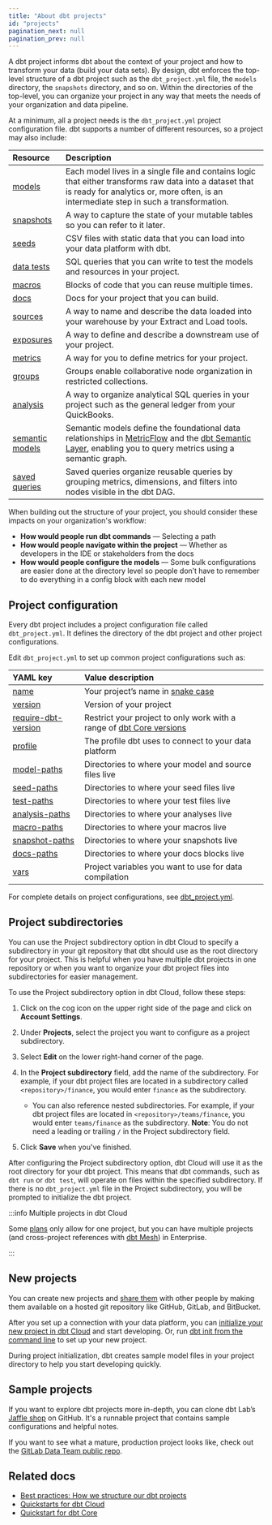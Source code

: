 ```yaml
---
title: "About dbt projects"
id: "projects"
pagination_next: null
pagination_prev: null
---
```


A dbt project informs dbt about the context of your project and how to transform your data (build your data sets). By design, dbt enforces the top-level structure of a dbt project such as the `dbt_project.yml` file, the `models` directory, the `snapshots` directory, and so on. Within the directories of the top-level, you can organize your project in any way that meets the needs of your organization and data pipeline.

At a minimum, all a project needs is the `dbt_project.yml` project configuration file. dbt supports a number of different resources, so a project may also include:

| Resource  | Description  |
| :--- | :--- |
| [models](/docs/build/models) | Each model lives in a single file and contains logic that either transforms raw data into a dataset that is ready for analytics or, more often, is an intermediate step in such a transformation. |
| [snapshots](/docs/build/snapshots) | A way to capture the state of your mutable tables so you can refer to it later. |
| [seeds](/docs/build/seeds) | CSV files with static data that you can load into your data platform with dbt. |
| [data tests](/docs/build/data-tests) | SQL queries that you can write to test the models and resources in your project. |
| [macros](/docs/build/jinja-macros) | Blocks of code that you can reuse multiple times. |
| [docs](/docs/build/documentation) | Docs for your project that you can build. |
| [sources](/docs/build/sources) | A way to name and describe the data loaded into your warehouse by your Extract and Load tools. |
| [exposures](/docs/build/exposures) | A way to define and describe a downstream use of your project. |
| [metrics](/docs/build/build-metrics-intro) | A way for you to define metrics for your project. |
| [groups](/docs/build/groups) | Groups enable collaborative node organization in restricted collections. |
| [analysis](/docs/build/analyses) | A way to organize analytical SQL queries in your project such as the general ledger from your QuickBooks. |
| [semantic models](/docs/build/semantic-models) | Semantic models define the foundational data relationships in [MetricFlow](/docs/build/about-metricflow) and the [dbt Semantic Layer](/docs/use-dbt-semantic-layer/dbt-sl), enabling you to query metrics using a semantic graph. |
| [saved queries](/docs/build/saved-queries) | Saved queries organize reusable queries by grouping metrics, dimensions, and filters into nodes visible in the dbt DAG. |

When building out the structure of your project, you should consider these impacts on your organization's workflow:

* **How would people run dbt commands** &mdash; Selecting a path
* **How would people navigate within the project** &mdash; Whether as developers in the IDE or stakeholders from the docs
* **How would people configure the models** &mdash; Some bulk configurations are easier done at the directory level so people don’t have to remember to do everything in a config block with each new model

## Project configuration
Every dbt project includes a project configuration file called `dbt_project.yml`. It defines the directory of the dbt project and other project configurations.

Edit `dbt_project.yml` to set up common project configurations such as:

<div align="center">

| YAML key  | Value description  |
| :--- | :--- |
| [name](/reference/project-configs/name) | Your project’s name in [snake case](https://en.wikipedia.org/wiki/Snake_case) |
| [version](/reference/project-configs/version) | Version of your project |
| [require-dbt-version](/reference/project-configs/require-dbt-version) | Restrict your project to only work with a range of [dbt Core versions](/docs/dbt-versions/core) |
| [profile](/reference/project-configs/profile) | The profile dbt uses to connect to your data platform |
| [model-paths](/reference/project-configs/model-paths) | Directories to where your model and source files live  |
| [seed-paths](/reference/project-configs/seed-paths) | Directories to where your seed files live |
| [test-paths](/reference/project-configs/test-paths) | Directories to where your test files live |
| [analysis-paths](/reference/project-configs/analysis-paths) | Directories to where your analyses live |
| [macro-paths](/reference/project-configs/macro-paths) | Directories to where your macros live |
| [snapshot-paths](/reference/project-configs/snapshot-paths) | Directories to where your snapshots live |
| [docs-paths](/reference/project-configs/docs-paths) | Directories to where your docs blocks live |
| [vars](/docs/build/project-variables) | Project variables you want to use for data compilation |

</div>

For complete details on project configurations, see [dbt_project.yml](/reference/dbt_project.yml).

## Project subdirectories

You can use the Project subdirectory option in dbt Cloud to specify a subdirectory in your git repository that dbt should use as the root directory for your project. This is helpful when you have multiple dbt projects in one repository or when you want to organize your dbt project files into subdirectories for easier management.

To use the Project subdirectory option in dbt Cloud, follow these steps:

1. Click on the cog icon on the upper right side of the page and click on **Account Settings**.

2. Under **Projects**, select the project you want to configure as a project subdirectory.

3. Select **Edit** on the lower right-hand corner of the page.

4. In the **Project subdirectory** field, add the name of the subdirectory. For example, if your dbt project files are located in a subdirectory called `<repository>/finance`, you would enter `finance` as the subdirectory. 

    * You can also reference nested subdirectories. For example, if your dbt project files are located in `<repository>/teams/finance`, you would enter `teams/finance` as the subdirectory. **Note**: You do not need a leading or trailing `/` in the Project subdirectory field. 

5. Click **Save** when you've finished.

After configuring the Project subdirectory option, dbt Cloud will use it as the root directory for your dbt project. This means that dbt commands, such as `dbt run` or `dbt test`, will operate on files within the specified subdirectory. If there is no `dbt_project.yml` file in the Project subdirectory, you will be prompted to initialize the dbt project.

:::info Multiple projects in dbt Cloud

Some [plans](https://www.getdbt.com/pricing) only allow for one project, but you can have multiple projects (and cross-project references with [dbt Mesh](https://docs.getdbt.com/best-practices/how-we-mesh/mesh-1-intro)) in Enterprise.

:::

## New projects

You can create new projects and [share them](/docs/collaborate/git-version-control) with other people by making them available on a hosted git repository like GitHub, GitLab, and BitBucket.

After you set up a connection with your data platform, you can [initialize your new project in dbt Cloud](/guides) and start developing. Or, run [dbt init from the command line](/reference/commands/init) to set up your new project.

During project initialization, dbt creates sample model files in your project directory to help you start developing quickly.

## Sample projects

If you want to explore dbt projects more in-depth, you can clone dbt Lab’s [Jaffle shop](https://github.com/dbt-labs/jaffle_shop) on GitHub. It's a runnable project that contains sample configurations and helpful notes.

If you want to see what a mature, production project looks like, check out the [GitLab Data Team public repo](https://gitlab.com/gitlab-data/analytics/-/tree/master/transform/snowflake-dbt).


## Related docs
* [Best practices: How we structure our dbt projects](/best-practices/how-we-structure/1-guide-overview)
* [Quickstarts for dbt Cloud](/guides)
* [Quickstart for dbt Core](/guides/manual-install)
